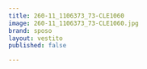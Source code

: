 ```yaml
---
title: 260-11_1106373_73-CLE1060
image: 260-11_1106373_73-CLE1060.jpg
brand: sposo
layout: vestito
published: false

---
```

